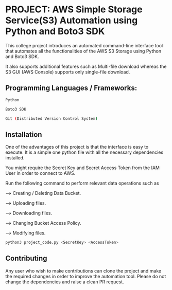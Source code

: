 # PROJECT: AWS Simple Storage Service(S3) Automation using Python and Boto3 SDK

This college project introduces an automated command-line interface tool that automates all the functionalities of the AWS S3 Storage using Python and Boto3 SDK.

It also supports additional features such as Multi-file download whereas the S3 GUI (AWS Console) supports only single-file download.

## Programming Languages / Frameworks:

``` bash
Python

Boto3 SDK

Git (Distributed Version Control System)

```

## Installation

One of the advantages of this project is that the interface is easy to execute. It is a simple one python file with all the necessary dependencies installed.

You might require the Secret Key and Secret Access Token from the IAM User in order to connect to AWS.

Run the following command to perform relevant data operations such as 

--> Creating / Deleting Data Bucket.

--> Uploading files.

--> Downloading files.

--> Changing Bucket Access Policy.

--> Modifying files.

``` bash
python3 project_code.py <SecretKey> <AccessToken>
```

## Contributing

Any user who wish to make contributions can clone the project and make the required changes in order to improve the automation tool. Please do not change the dependencies and raise a clean PR request.
